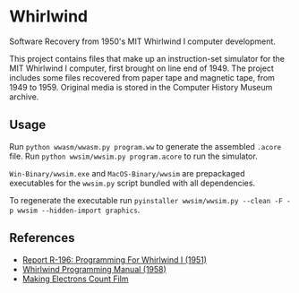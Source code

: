 # Whirlwind
Software Recovery from 1950's MIT Whirlwind I computer development.

This project contains files that make up an instruction-set simulator for the MIT Whirlwind I computer, first brought on line end of 1949.
The project includes some files recovered from paper tape and magnetic tape, from 1949 to 1959.
Original media is stored in the Computer History Museum archive.

## Usage
Run `python wwasm/wwasm.py program.ww` to generate the assembled `.acore` file.
Run `python wwsim/wwsim.py program.acore` to run the simulator.

`Win-Binary/wwsim.exe` and `MacOS-Binary/wwsim` are prepackaged executables for the `wwsim.py` script bundled with all dependencies.

To regenerate the executable run `pyinstaller wwsim/wwsim.py --clean -F -p wwsim --hidden-import graphics`.

## References
- [Report R-196: Programming For Whirlwind I (1951)](http://www.bitsavers.org/pdf/mit/whirlwind/R-series/R-196_Programming_for_Whirlwind_I_Jun51.pdf)
- [Whirlwind Programming Manual (1958)](http://www.bitsavers.org/pdf/mit/whirlwind/M-series/2M-0277_Whirlwind_Programming_Manual_Oct58.pdf)
- [Making Electrons Count Film](https://teachingexcellence.mit.edu/from-the-vault/making-electrons-count-c-1950)
